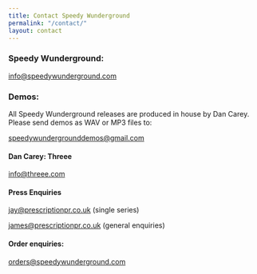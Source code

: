 ```yaml
---
title: Contact Speedy Wunderground
permalink: "/contact/"
layout: contact
---
```


### Speedy Wunderground:
<a href="mailto:info@speedywunderground.com">info@speedywunderground.com</a>

### Demos:

All Speedy Wunderground releases are produced in house by Dan Carey. Please send demos as WAV or MP3 files to: 

<a href="mailto:speedywundergrounddemos@gmail.com">speedywundergrounddemos@gmail.com</a>

#### Dan Carey: Threee
<a href="mailto:info@threee.com">info@threee.com</a>

#### Press Enquiries
<a href="mailto:jay@prescriptionpr.co.uk">jay@prescriptionpr.co.uk</a> (single series)

<a href="mailto:james@prescriptionpr.co.uk">james@prescriptionpr.co.uk</a> (general enquiries)

#### Order enquiries: 
<a href="orders@speedywunderground.com">orders@speedywunderground.com</a>